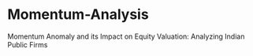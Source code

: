 # Momentum-Analysis
Momentum Anomaly and its Impact on Equity Valuation: Analyzing Indian Public Firms
